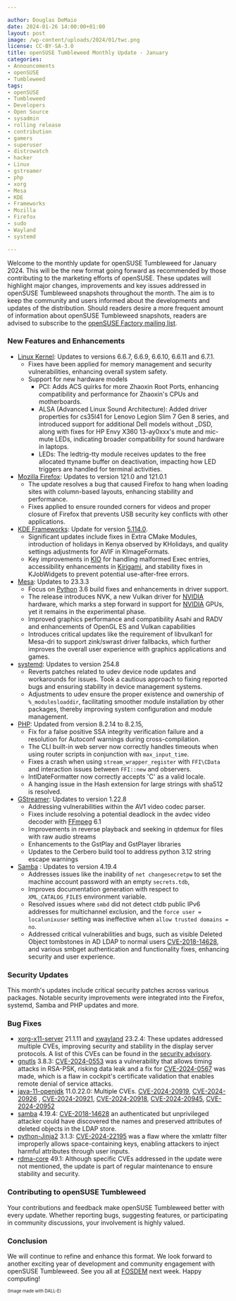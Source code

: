 ```yaml
---

author: Douglas DeMaio
date: 2024-01-26 14:00:00+01:00
layout: post
image: /wp-content/uploads/2024/01/twc.png
license: CC-BY-SA-3.0
title: openSUSE Tumbleweed Monthly Update - January
categories:
- Announcements
- openSUSE
- Tumbleweed
tags:
- openSUSE
- Tumbleweed
- Developers
- Open Source
- sysadmin
- rolling release
- contribution
- gamers
- superuser
- distrowatch
- hacker
- Linux
- gstreamer
- php
- xorg
- Mesa
- KDE
- Frameworks
- Mozilla
- Firefox
- sudo
- Wayland
- systemd

---
```


Welcome to the monthly update for openSUSE Tumbleweed for January 2024. This will be the new format going forward as recommended by those contributing to the marketing efforts of openSUSE. These updates will highlight major changes, improvements and key issues addressed in openSUSE Tumbleweed snapshots throughout the month. The aim is to keep the community and users informed about the developments and updates of the distribution. Should readers desire a more frequent amount of information about openSUSE Tumbleweed snapshots, readers are advised to subscribe to the [openSUSE Factory mailing list](https://lists.opensuse.org/archives/list/factory@lists.opensuse.org/).

### New Features and Enhancements
* [Linux Kernel](https://www.kernel.org/): Updates to versions 6.6.7, 6.6.9, 6.6.10, 6.6.11 and 6.7.1.
  * Fixes have been applied for memory management and security vulnerabilities, enhancing overall system safety.
  * Support for new hardware models
    - PCI: Adds ACS quirks for more Zhaoxin Root Ports, enhancing compatibility and performance for Zhaoxin's CPUs and motherboards.
    - ALSA (Advanced Linux Sound Architecture): Added driver properties for cs35l41 for Lenovo Legion Slim 7 Gen 8 series, and introduced support for additional Dell models without _DSD, along with fixes for HP Envy X360 13-ay0xxx's mute and mic-mute LEDs, indicating broader compatibility for sound hardware in laptops.
    - LEDs: The ledtrig-tty module receives updates to the free allocated ttyname buffer on deactivation, impacting how LED triggers are handled for terminal activities.
* [Mozilla Firefox](https://www.mozilla.org): Updates to version 121.0 and 121.0.1
  * The update resolves a bug that caused Firefox to hang when loading sites with column-based layouts, enhancing stability and performance.
  * Fixes applied to ensure rounded corners for videos and proper closure of Firefox that prevents USB security key conflicts with other applications.
* [KDE Frameworks](https://kde.org/announcements/frameworks/5/5.114.0/): Update for version [5.114.0](https://kde.org/announcements/frameworks/5/5.114.0/).
  * Significant updates include fixes in Extra CMake Modules, introduction of holidays in Kenya observed by KHolidays, and quality settings adjustments for AVIF in KImageFormats.
  * Key improvements in [KIO](https://api.kde.org/frameworks/kio/html/index.html) for handling malformed Exec entries, accessibility enhancements in [Kirigami](https://github.com/KDE/kirigami), and stability fixes in KJobWidgets to prevent potential use-after-free errors.
* [Mesa](https://www.mesa3d.org/): Updates to 23.3.3
  * Focus on [Python](https://www.python.org/) 3.6 build fixes and enhancements in driver support.
  * The release introduces NVK, a new Vulkan driver for [NVIDIA](https://www.nvidia.com) hardware, which marks a step forward in support for [NVIDIA](https://www.nvidia.com) GPUs, yet it remains in the experimental phase.
  * Improved graphics performance and compatibility Asahi and RADV and enhancements of OpenGL ES and Vulkan capabilities
  * Introduces critical updates like the requirement of libvulkan1 for Mesa-dri to support zink/swrast driver fallbacks, which further improves the overall user experience with graphics applications and games.
* [systemd](https://freedesktop.org/wiki/Software/systemd/): Updates to version 254.8
  * Reverts patches related to udev device node updates and workarounds for issues. Took a cautious approach to fixing reported bugs and ensuring stability in device management systems.
  * Adjustments to udev ensure the proper existence and ownership of `%_modulesloaddir`, facilitating smoother module installation by other packages, thereby improving system configuration and module management.
* [PHP](https://www.php.net/): Updated from version 8.2.14 to 8.2.15,
  * Fix for a false positive SSA integrity verification failure and a resolution for Autoconf warnings during cross-compilation.
  * The CLI built-in web server now correctly handles timeouts when using router scripts in conjunction with `max_input_time`.
  * Fixes a crash when using `stream_wrapper_register` with `FFI\CData` and interaction issues between `FFI::new` and observers.
  * IntlDateFormatter now correctly accepts 'C' as a valid locale.
  * A hanging issue in the Hash extension for large strings with sha512 is resolved.
* [GStreamer](https://gstreamer.freedesktop.org/): Updates to version 1.22.8
  * Addressing vulnerabilities within the AV1 video codec parser.
  * Fixes include resolving a potential deadlock in the avdec video decoder with [FFmpeg](https://www.ffmpeg.org/) 6.1
  * Improvements in reverse playback and seeking in qtdemux for files with raw audio streams
  * Enhancements to the GstPlay and GstPlayer libraries
  * Updates to the Cerbero build tool to address python 3.12 string escape warnings
* [Samba](https://www.samba.org/) : Updates to version 4.19.4
  * Addresses issues like the inability of `net changesecretpw` to set the machine account password with an empty `secrets.tdb`,
  * Improves documentation generation with respect to `XML_CATALOG_FILES` environment variable.
  * Resolved issues where `smbd` did not detect ctdb public IPv6 addresses for multichannel exclusion, and the `force user = localunixuser` setting was ineffective when `allow trusted domains = no`.
  * Addressed critical vulnerabilities and bugs, such as visible Deleted Object tombstones in AD LDAP to normal users [CVE-2018-14628](https://www.samba.org/samba/security/CVE-2018-14628.html), and various smbget authentication and functionality fixes, enhancing security and user experience.

### Security Updates
This month's updates include critical security patches across various packages. Notable security improvements were integrated into the Firefox, systemd, Samba and PHP updates and more.

### Bug Fixes
* [xorg-x11-server](https://xorg.freedesktop.org/wiki/) 21.1.11 and [xwayland](https://wayland.freedesktop.org/xserver.html) 23.2.4: These updates addressed multiple CVEs, improving security and stability in the display server protocols. A list of this CVEs can be found in the [security advisory](https://lists.x.org/archives/xorg/2024-January/061525.html). 
* [gnutls](https://www.gnutls.org/) 3.8.3: [CVE-2024-0553](https://www.suse.com/security/cve/CVE-2024-0553.html) was a vulnerability that allows timing attacks in RSA-PSK, risking data leak and a fix for [CVE-2024-0567](https://www.suse.com/security/cve/CVE-2024-0567.html) was made, which is a flaw in cockpit's certificate validation that enables remote denial of service attacks.
* [java-11-openjdk](https://openjdk.org/projects/jdk/11/) 11.0.22.0: Multiple CVEs. [CVE-2024-20919](https://www.suse.com/security/cve/CVE-2024-20919.html), [CVE-2024-20926](https://www.suse.com/security/cve/CVE-2024-20926.html) , [CVE-2024-20921](https://www.suse.com/security/cve/CVE-2024-20921.html),  [CVE-2024-20918](https://www.suse.com/security/cve/CVE-2024-20918.html), [CVE-2024-20945](https://www.suse.com/security/cve/CVE-2024-20945.html), [CVE-2024-20952](https://www.suse.com/security/cve/CVE-2024-20952.html)
* [samba](https://www.samba.org/) 4.19.4: [CVE-2018-14628](https://www.samba.org/samba/security/CVE-2018-14628.html) an authenticated but unprivileged attacker could have discovered the names and preserved attributes of deleted objects in the LDAP store.
* [python-Jinja2](https://pypi.org/project/Jinja2/) 3.1.3: [CVE-2024-22195](https://www.suse.com/security/cve/CVE-2024-22195.html) was a flaw where the xmlattr filter improperly allows space-containing keys, enabling attackers to inject harmful attributes through user inputs.
* [rdma-core](https://github.com/linux-rdma/rdma-core) 49.1: Although specific CVEs addressed in the update were not mentioned, the update is part of regular maintenance to ensure stability and security​.

### Contributing to openSUSE Tumbleweed
Your contributions and feedback make openSUSE Tumbleweed better with every update. Whether reporting bugs, suggesting features, or participating in community discussions, your involvement is highly valued.

### Conclusion

We will continue to refine and enhance this format. We look forward to another exciting year of development and community engagement with openSUSE Tumbleweed. See you all at [FOSDEM](https://fosdem.org) next week. Happy computing!

<sub><sup>(Image made with DALL-E)</sup></sub>

<meta name="openSUSE, Tumbleweed, Developers, sysadmin, user, Open Source, rolling release, gamers, superuser, distrowatch, mesa, wayland, Linux, kernel, python, cve, rdma, core, samba, gnutls, php, gstreamer, kde, frameworks, systemd, mozilla, firefoxl" content="HTML,CSS,XML,JavaScript">

